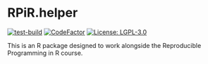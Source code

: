 # RPiR.helper

[![test-build](https://github.com/SBOHVM/RPiR.helper/workflows/R-CMD-check/badge.svg?=1)](https://github.com/SBOHVM/RPiR.helper/actions)
[![CodeFactor](https://www.codefactor.io/repository/github/SBOHVM/RPiR.helper/badge)](https://www.codefactor.io/repository/github/SBOHVM/RPiR.helper)
[![License: LGPL-3.0](https://img.shields.io/badge/license-LGPL--3+-brightgreen)](https://opensource.org/licenses/LGPL-3.0)

This is an R package designed to work alongside the Reproducible Programming in
R course.
